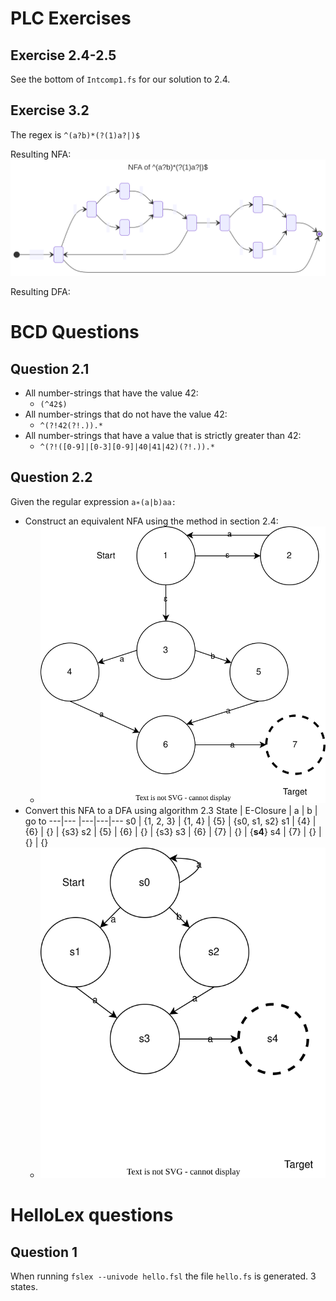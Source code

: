 
# PLC Exercises

## Exercise 2.4-2.5

See the bottom of `Intcomp1.fs` for our solution to 2.4.

## Exercise 3.2

The regex is `^(a?b)*(?(1)a?|)$`

Resulting NFA:
![NFA Diagram](NFA3_2.svg)

Resulting DFA:


# BCD Questions

## Question 2.1

- All number-strings that have the value 42:
  - `(^42$)`
- All number-strings that do not have the value 42:
  - `^(?!42(?!.)).*`
- All number-strings that have a value that is strictly greater than 42:
  - `^(?!([0-9]|[0-3][0-9]|40|41|42)(?!.)).*`

## Question 2.2

Given the regular expression `a∗(a|b)aa:`

- Construct an equivalent NFA using the method in section 2.4:
  - ![NFA Diagram](NFA.svg)
- Convert this NFA to a DFA using algorithm 2.3
  State | E-Closure | a | b | go to
  ---|--- |---|---|---
     s0 | {1, 2, 3} | {1, 4} | {5} | {s0, s1, s2}
     s1 | {4} | {6} | {} | {s3}
     s2 | {5} | {6} | {} | {s3}
     s3 | {6} | {7} | {} | {**s4**}
     s4 | {7} | {} | {} | {}
  - ![DFA Diagram](DFA.svg)

# HelloLex questions

## Question 1
When running `fslex --univode hello.fsl` the file `hello.fs` is generated. 3 states.
